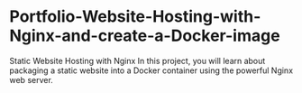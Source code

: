 # Portfolio-Website-Hosting-with-Nginx-and-create-a-Docker-image
Static Website Hosting with Nginx In this project, you will learn about packaging a static website into a Docker container using the powerful Nginx web server. 
